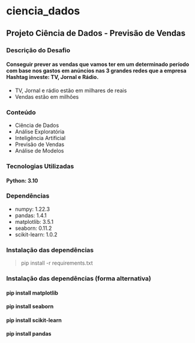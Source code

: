 # ciencia_dados

## Projeto Ciência de Dados - Previsão de Vendas

### Descrição do Desafio
#### Conseguir prever as vendas que vamos ter em um determinado período com base nos gastos em anúncios nas 3 grandes redes que a empresa Hashtag investe: TV, Jornal e Rádio.
- TV, Jornal e rádio estão em milhares de reais
- Vendas estão em milhôes

### Conteúdo
- Ciência de Dados
- Análise Exploratória
- Inteligência Artificial
- Previsão de Vendas
- Análise de Modelos

### Tecnologias Utilizadas
#### Python: 3.10

### Dependências
- numpy: 1.22.3
- pandas: 1.4.1
- matplotlib: 3.5.1
- seaborn: 0.11.2
- scikit-learn: 1.0.2


### Instalação das dependências
> pip install -r requirements.txt

### Instalação das dependências (forma alternativa)
#### pip install matplotlib
#### pip install seaborn  
#### pip install scikit-learn  
#### pip install pandas
